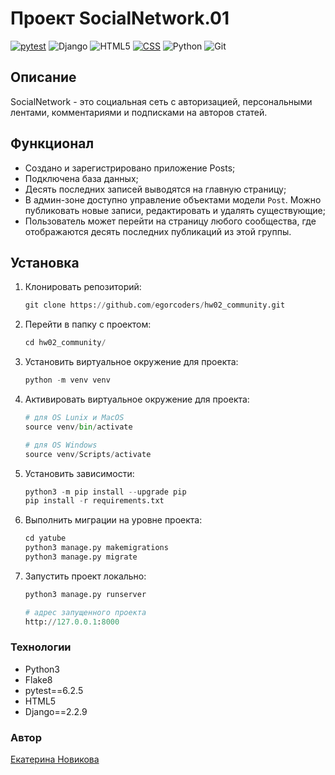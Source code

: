 # Проект SocialNetwork.01

[![pytest](https://img.shields.io/badge/-pytest-464646?style=for-the-badge&logo=pytest)](https://docs.pytest.org/en/6.2.x/)
![Django](https://img.shields.io/badge/Django-092E20?style=for-the-badge&logo=Django)
![HTML5](https://img.shields.io/badge/HTML5-34F26?style=for-the-badge&logo=Html5&logoColor=white)
[![CSS](https://img.shields.io/badge/-CSS-464646?style=for-the-badge&logo=css3)](https://en.wikipedia.org/wiki/CSS)
![Python](https://img.shields.io/badge/python-black?style=for-the-badge&logo=python&logoColor=blue)
![Git](https://img.shields.io/badge/Git-black?style=for-the-badge&logo=Git&logoColor=red)
## Описание

SocialNetwork - это социальная сеть с авторизацией, персональными лентами, комментариями и подписками на авторов статей.

## Функционал

* Создано и зарегистрировано приложение Posts;
* Подключена база данных;
* Десять последних записей выводятся на главную страницу;
* В админ-зоне доступно управление объектами модели ```Post```. Можно публиковать новые записи, редактировать и удалять существующие;
* Пользователь может перейти на страницу любого сообщества, где отображаются десять последних публикаций из этой группы.

## Установка

1. Клонировать репозиторий:

    ```python
    git clone https://github.com/egorcoders/hw02_community.git
    ```

2. Перейти в папку с проектом:

    ```python
    cd hw02_community/
    ```

3. Установить виртуальное окружение для проекта:

    ```python
    python -m venv venv
    ```

4. Активировать виртуальное окружение для проекта:

    ```python
    # для OS Lunix и MacOS
    source venv/bin/activate

    # для OS Windows
    source venv/Scripts/activate
    ```

5. Установить зависимости:

    ```python
    python3 -m pip install --upgrade pip
    pip install -r requirements.txt
    ```

6. Выполнить миграции на уровне проекта:

    ```python
    cd yatube
    python3 manage.py makemigrations
    python3 manage.py migrate
    ```

7. Запустить проект локально:

    ```python
    python3 manage.py runserver

    # адрес запущенного проекта
    http://127.0.0.1:8000
    ```
### __Технологии__
* Python3
* Flake8
* pytest==6.2.5
* HTML5
* Django==2.2.9

### __Автор__
[Екатерина Новикова](https://github.com/katherin-ov)
